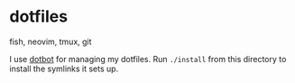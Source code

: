 # dotfiles

fish, neovim, tmux, git

I use [dotbot](https://github.com/anishathalye/dotbot) for managing my dotfiles.
Run `./install` from this directory to install the symlinks it sets up.
